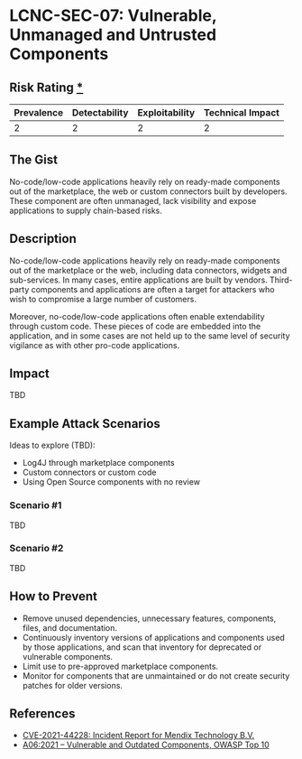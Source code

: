 # LCNC-SEC-07: Vulnerable, Unmanaged and Untrusted Components

## Risk Rating [*](https://owasp.org/www-project-top-ten/2017/Note_About_Risks)

| Prevalence | Detectability | Exploitability | Technical Impact |
| --- | --- | --- | --- |
| 2 | 2 | 2 | 2 |

## The Gist

No-code/low-code applications heavily rely on ready-made components out of the marketplace, the web or custom connectors built by developers.
These component are often unmanaged, lack visibility and expose applications to supply chain-based risks. 

## Description

No-code/low-code applications heavily rely on ready-made components out of the marketplace or the web, including data connectors, widgets and sub-services. 
In many cases, entire applications are built by vendors. 
Third-party components and applications are often a target for attackers who wish to compromise a large number of customers.

Moreover, no-code/low-code applications often enable extendability through custom code. 
These pieces of code are embedded into the application, and in some cases are not held up to the same level of security vigilance as with other pro-code applications. 

## Impact

TBD

## Example Attack Scenarios

Ideas to explore (TBD):
- Log4J through marketplace components
- Custom connectors or custom code
- Using Open Source components with no review

### Scenario #1

TBD

### Scenario #2

TBD

## How to Prevent

- Remove unused dependencies, unnecessary features, components, files, and documentation.
- Continuously inventory versions of applications and components used by those applications, and scan that inventory for deprecated or vulnerable components.
- Limit use to pre-approved marketplace components.
- Monitor for components that are unmaintained or do not create security patches for older versions.

## References

- [CVE-2021-44228: Incident Report for Mendix Technology B.V.](https://status.mendix.com/incidents/8j5043my610c)
- [A06:2021 – Vulnerable and Outdated Components, OWASP Top 10](https://owasp.org/Top10/A06_2021-Vulnerable_and_Outdated_Components/)